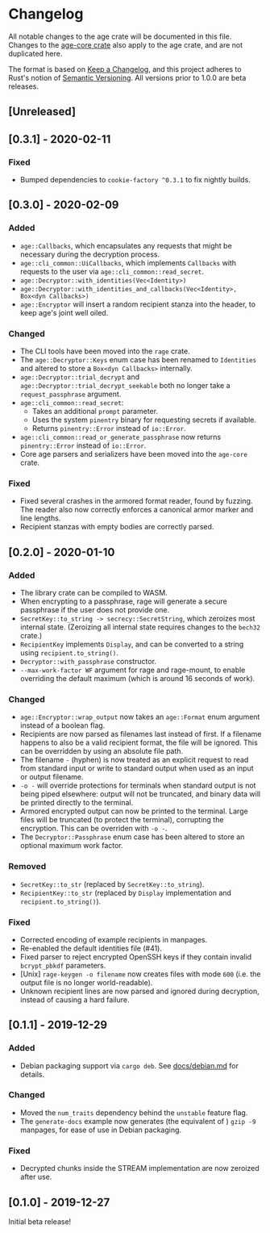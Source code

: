 # Changelog
All notable changes to the age crate will be documented in this file. Changes
to the [age-core crate](../age-core/CHANGELOG.md) also apply to the age crate,
and are not duplicated here.

The format is based on [Keep a Changelog](https://keepachangelog.com/en/1.0.0/),
and this project adheres to Rust's notion of
[Semantic Versioning](https://semver.org/spec/v2.0.0.html). All versions prior
to 1.0.0 are beta releases.

## [Unreleased]

## [0.3.1] - 2020-02-11
### Fixed
- Bumped dependencies to `cookie-factory ^0.3.1` to fix nightly builds.

## [0.3.0] - 2020-02-09
### Added
- `age::Callbacks`, which encapsulates any requests that might be necessary
  during the decryption process.
- `age::cli_common::UiCallbacks`, which implements `Callbacks` with requests to
  the user via `age::cli_common::read_secret`.
- `age::Decryptor::with_identities(Vec<Identity>)`
- `age::Decryptor::with_identities_and_callbacks(Vec<Identity>, Box<dyn Callbacks>)`
- `age::Encryptor` will insert a random recipient stanza into the header, to
  keep age's joint well oiled.

### Changed
- The CLI tools have been moved into the `rage` crate.
- The `age::Decryptor::Keys` enum case has been renamed to `Identities` and
  altered to store a `Box<dyn Callbacks>` internally.
- `age::Decryptor::trial_decrypt` and `age::Decryptor::trial_decrypt_seekable`
  both no longer take a `request_passphrase` argument.
- `age::cli_common::read_secret`:
  - Takes an additional `prompt` parameter.
  - Uses the system `pinentry` binary for requesting secrets if available.
  - Returns `pinentry::Error` instead of `io::Error`.
- `age::cli_common::read_or_generate_passphrase` now returns `pinentry::Error`
  instead of `io::Error`.
- Core age parsers and serializers have been moved into the `age-core` crate.

### Fixed
- Fixed several crashes in the armored format reader, found by fuzzing. The
  reader also now correctly enforces a canonical armor marker and line lengths.
- Recipient stanzas with empty bodies are correctly parsed.

## [0.2.0] - 2020-01-10
### Added
- The library crate can be compiled to WASM.
- When encrypting to a passphrase, rage will generate a secure passphrase if the
  user does not provide one.
- `SecretKey::to_string -> secrecy::SecretString`, which zeroizes most internal
  state. (Zeroizing all internal state requires changes to the `bech32` crate.)
- `RecipientKey` implements `Display`, and can be converted to a string using
  `recipient.to_string()`.
- `Decryptor::with_passphrase` constructor.
- `--max-work-factor WF` argument for rage and rage-mount, to enable overriding
  the default maximum (which is around 16 seconds of work).

### Changed
- `age::Encryptor::wrap_output` now takes an `age::Format` enum argument instead
  of a boolean flag.
- Recipients are now parsed as filenames last instead of first. If a filename
  happens to also be a valid recipient format, the file will be ignored. This
  can be overridden by using an absolute file path.
- The filename `-` (hyphen) is now treated as an explicit request to read from
  standard input or write to standard output when used as an input or output
  filename.
- `-o -` will override protections for terminals when standard output is not
  being piped elsewhere: output will not be truncated, and binary data will be
  printed directly to the terminal.
- Armored encrypted output can now be printed to the terminal. Large files will
  be truncated (to protect the terminal), corrupting the encryption. This can be
  overriden with `-o -`.
- The `Decryptor::Passphrase` enum case has been altered to store an optional
  maximum work factor.

### Removed
- `SecretKey::to_str` (replaced by `SecretKey::to_string`).
- `RecipientKey::to_str` (replaced by `Display` implementation and
  `recipient.to_string()`).

### Fixed
- Corrected encoding of example recipients in manpages.
- Re-enabled the default identities file (#41).
- Fixed parser to reject encrypted OpenSSH keys if they contain invalid
  `bcrypt_pbkdf` parameters.
- [Unix] `rage-keygen -o filename` now creates files with mode `600` (i.e. the
  output file is no longer world-readable).
- Unknown recipient lines are now parsed and ignored during decryption, instead
  of causing a hard failure.

## [0.1.1] - 2019-12-29
### Added
- Debian packaging support via `cargo deb`. See [docs/debian.md](../docs/debian.md)
  for details.

### Changed
- Moved the `num_traits` dependency behind the `unstable` feature flag.
- The `generate-docs` example now generates (the equivalent of ) `gzip -9`
  manpages, for ease of use in Debian packaging.

### Fixed
- Decrypted chunks inside the STREAM implementation are now zeroized after use.

## [0.1.0] - 2019-12-27

Initial beta release!
